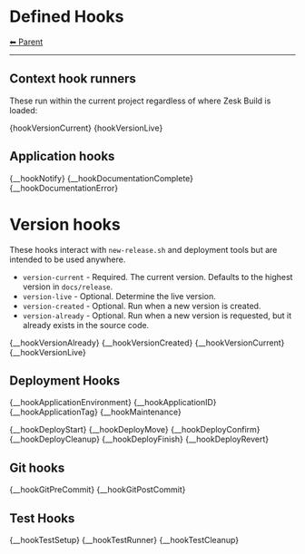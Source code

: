 # Defined Hooks

<!-- TEMPLATE header 2 -->
[⬅ Parent ](../)
<hr />

## Context hook runners

These run within the current project regardless of where Zesk Build is loaded:

{hookVersionCurrent}
{hookVersionLive}

## Application hooks

{__hookNotify}
{__hookDocumentationComplete}
{__hookDocumentationError}

# Version hooks

These hooks interact with `new-release.sh` and deployment tools but are intended to be used anywhere.

- `version-current` - Required. The current version. Defaults to the highest version in `docs/release`.
- `version-live` - Optional. Determine the live version.
- `version-created` - Optional. Run when a new version is created.
- `version-already` - Optional. Run when a new version is requested, but it already exists in the source code.

{__hookVersionAlready}
{__hookVersionCreated}
{__hookVersionCurrent}
{__hookVersionLive}

## Deployment Hooks

{__hookApplicationEnvironment}
{__hookApplicationID}
{__hookApplicationTag}
{__hookMaintenance}

{__hookDeployStart}
{__hookDeployMove}
{__hookDeployConfirm}
{__hookDeployCleanup}
{__hookDeployFinish}
{__hookDeployRevert}

## Git hooks

{__hookGitPreCommit}
{__hookGitPostCommit}

## Test Hooks

{__hookTestSetup}
{__hookTestRunner}
{__hookTestCleanup}
